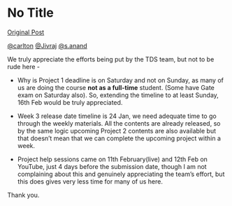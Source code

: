 # No Title

[Original Post](https://discourse.onlinedegree.iitm.ac.in/t/166866/20)

<p><a class="mention" href="/u/carlton">@carlton</a> <a class="mention" href="/u/jivraj">@Jivraj</a> <a class="mention" href="/u/s.anand">@s.anand</a></p>
<p>We truly appreciate the efforts being put by the TDS team, but not to be rude here -</p>
<ul>
<li>
<p>Why is Project 1 deadline is on Saturday and not on Sunday, as many of us are doing the course <strong>not as a full-time</strong> student. (Some have Gate exam on Saturday also). So, extending the timeline to at least Sunday, 16th Feb would be truly appreciated.</p>
</li>
<li>
<p>Week 3 release date timeline is 24 Jan, we need adequate time to go through the weekly materials. All the contents are already released, so by the same logic upcoming Project 2 contents are also available but that doesn’t mean that we can complete the upcoming project within a week.</p>
</li>
<li>
<p>Project help sessions came on 11th February(live) and 12th Feb on YouTube, just 4 days before the submission date, though I am not complaining about this and genuinely appreciating the team’s effort, but this does gives very less time for many of us here.</p>
</li>
</ul>
<p>Thank you.</p>
